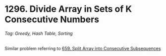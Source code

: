 # 1296. Divide Array in Sets of K Consecutive Numbers

###### Tag: Greedy, Hash Table, Sorting

Similar problem referring to [659. Split Array into Consecutive Subsequences](https://github.com/zilinli0130/Leetcode_Algorithm/tree/main/Greedy/659.%20Split%20Array%20into%20Consecutive%20Subsequences)
